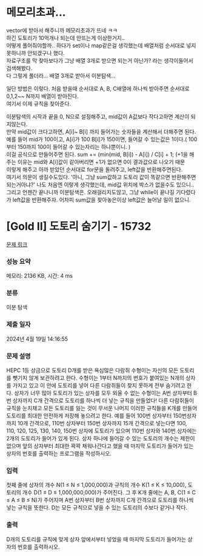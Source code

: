 # 메모리초과...
vector에 받아서 해주니까 메모리초과가 뜨네 ㅋㅋ </br>
하긴 도토리가 10억개나 되는데 안뜨는게 이상한거지.. </br>
어떻게 풀어줘야할까.. 하다가 set이나 map같은걸 생각했는데 배열처럼 순서대로 넣지 못하니까 안되겠구나 했다. </br>
자료구조를 막 찾아보다가 그냥 배열 3개로 받으면 되는거 아닌가? 라는 생각이들어서 검색해봤다. </br>
다 그렇게 풀더라... 배열 3개로 받아서 이분탐색... </br>

일단 방법은 이렇다. 처음 받을때 순서대로 A, B, C배열에 하나씩 받아주면 순서대로 0,1,2~~ N까지 배열이 받아진다. </br>
여기서 이제 규칙을 찾아준다. </br>

이분탐색의 시작과 끝을 0, N으로 설정해주고, mid값이 A값보다 작다고하면 계산이 되지않는다. </br>
만약 mid값이 크다고하면, A[i]~ B[i] 까지 들어가는 숫자들을 계산해서 더해주면 된다. </br>
예를 들어 mid가 100이고, A[i]가 100 B[i]가 150이면, 들어갈 수 있는값은 1이다.( 100부터 150까지 100이 들어갈 수 있는자리는 하나뿐이니. )</br>
이걸 공식으로 만들어주면 된다. sum += (min(mid, B[i]) - A[i]) / C[i] + 1; (+1을 해 주는 이유는 mid와 A[i]값이 같아버리면 +1가 없으면 0이 결과값으로 나오기 때문 </br>
이렇게 해주고 아까 받았던 순서대로 for문을 돌려주고, left값을 반환해주면된다. </br>
여기서 의문이 생길수도있다. '아니, 그냥 sum값하고 도토리 값이 똑같으면 반환해주면 되는거아냐?' 나도 처음엔 이렇게 생각했는데, mid값 위치에 박스가 없을수도 있으니.. </br>
그리고 언젠간 끝나니까 이분탐색은. 오래걸리지도않고, 그냥 while이 끝나길 기다렸다가 left값을 반환해주자. 어차피 sum값을 찾아놓은이상 left값은 늘어날 일이 없으니. </br>



# [Gold II] 도토리 숨기기 - 15732 

[문제 링크](https://www.acmicpc.net/problem/15732) 

### 성능 요약

메모리: 2136 KB, 시간: 4 ms

### 분류

이분 탐색

### 제출 일자

2024년 4월 19일 14:16:55

### 문제 설명

<p>HEPC 1등 상금으로 도토리 D개를 받은 욕심많은 다람쥐 수형이는 자신의 모든 도토리를 뺏기지 않게 보관하려고 한다. 수형이는 1부터 N까지의 번호가 붙여있는 N개의 상자를 가지고 있고 이 안에 도토리를 넣어 다른 다람쥐들이 찾지 못하게 전부 숨기려고 한다. 상자가 너무 많아 도토리가 있는 상자를 모두 외울 수 없는 수형이는 A번 상자부터 B번 상자까지 C개 간격으로 도토리를 하나씩 더 넣는 규칙을 만들었다! 다른 다람쥐들이 규칙을 눈치채고 모든 도토리를 잃는 것이 무서운 나머지 이러한 규칙들을 K개를 만들어 도토리를 최대한 안전하게 저장해 놓으려고 한다. 예를 들어 100번 상자부터 150번상자까지 10개 간격으로, 110번 상자부터 150번 상자까지 15개 간격으로 넣는다면 100, 110, 120, 125, 130, 140, 150번 상자에 도토리가 있으며 110번 상자와 140번 상자에는 2개의 도토리가 들어가 있게 된다. 상자 하나에 들어갈 수 있는 도토리의 개수는 제한이 없으며 앞의 상자부터 최대한 꽉꽉 채워나간다고 했을 때 마지막 도토리가 들어가 있는 상자의 번호를 출력하는 프로그램을 작성하시오.</p>

### 입력 

 <p>첫째 줄에 상자의 개수 N(1 ≤ N ≤ 1,000,000)과 규칙의 개수 K(1 ≤ K ≤ 10,000), 도토리의 개수 D(1 ≤ D ≤ 1,000,000,000)가 주어진다. 그 후 K개 줄에는 A, B, C(1 ≤ C ≤ A ≤ B ≤ N)가 주어지며 A번 상자부터 B번 상자까지 C개 간격으로 도토리를 하나씩 넣는 규칙을 뜻한다. D는 모든 규칙으로 넣을 수 있는 도토리의 수보다 같거나 작다.</p>

### 출력 

 <p>D개의 도토리를 규칙에 맞게 상자 앞에서부터 넣었을 때 마지막 도토리가 들어가는 상자의 번호를 출력하시오.</p>

